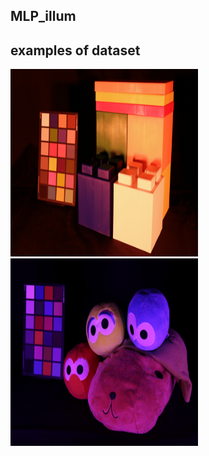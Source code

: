 ## MLP_illum
## examples of dataset
<img src="_MG_8977.JPG" width="300" height="300"> <img src="_MG_9044.JPG" width="300" height="300">
